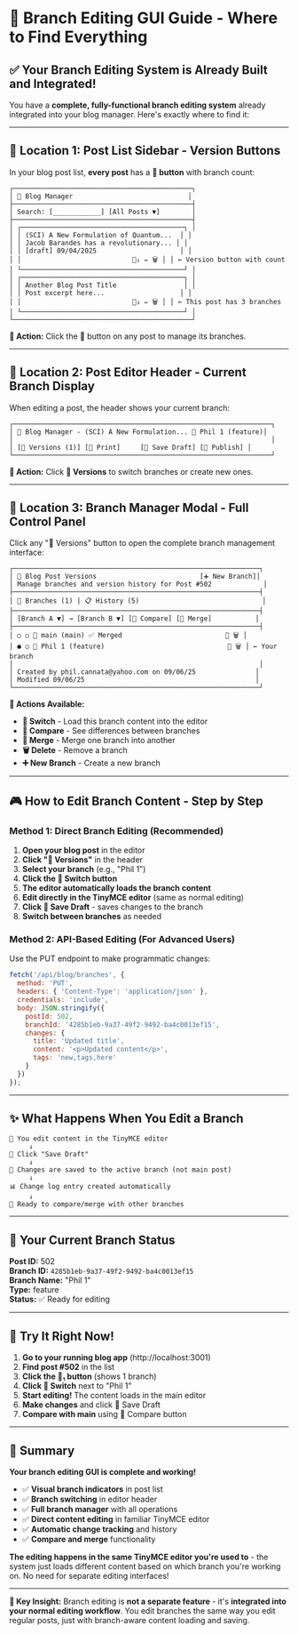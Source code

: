 # 🎯 Branch Editing GUI Guide - Where to Find Everything

## ✅ Your Branch Editing System is Already Built and Integrated!

You have a **complete, fully-functional branch editing system** already integrated into your blog manager. Here's exactly where to find it:

---

## 📍 Location 1: Post List Sidebar - Version Buttons

In your blog post list, **every post** has a **🌿 button** with branch count:

```
┌─────────────────────────────────────────────┐
│ 📝 Blog Manager                             │
├─────────────────────────────────────────────┤
│ Search: [____________] [All Posts ▼]        │
├─────────────────────────────────────────────┤
│ ┌─────────────────────────────────────────┐ │
│ │ (SCI) A New Formulation of Quantum...  │ │
│ │ Jacob Barandes has a revolutionary... │ │
│ │ [draft] 09/04/2025                     │ │
│ │                            🌿₁ ✏️ 🗑️ │ │ ← Version button with count
│ └─────────────────────────────────────────┘ │
│ ┌─────────────────────────────────────────┐ │
│ │ Another Blog Post Title                 │ │
│ │ Post excerpt here...                   │ │
│ │                            🌿₃ ✏️ 🗑️ │ │ ← This post has 3 branches
│ └─────────────────────────────────────────┘ │
└─────────────────────────────────────────────┘
```

**🎯 Action:** Click the **🌿** button on any post to manage its branches.

---

## 📍 Location 2: Post Editor Header - Current Branch Display

When editing a post, the header shows your current branch:

```
┌─────────────────────────────────────────────────────────────────┐
│ 📝 Blog Manager - (SCI) A New Formulation... 🌿 Phil 1 (feature)│
│                                                                 │
│ [🌿 Versions (1)] [📄 Print]     [💾 Save Draft] [🚀 Publish] │
└─────────────────────────────────────────────────────────────────┘
```

**🎯 Action:** Click **🌿 Versions** to switch branches or create new ones.

---

## 📍 Location 3: Branch Manager Modal - Full Control Panel

Click any "🌿 Versions" button to open the complete branch management interface:

```
┌──────────────────────────────────────────────────────────────┐
│ 🌿 Blog Post Versions                          [➕ New Branch]│
│ Manage branches and version history for Post #502             │
├──────────────────────────────────────────────────────────────┤
│ 🌿 Branches (1) | 📋 History (5)                               │
├──────────────────────────────────────────────────────────────┤
│ [Branch A ▼] → [Branch B ▼] [👀 Compare] [🔀 Merge]           │
├──────────────────────────────────────────────────────────────┤
│ ○ ○ 🎯 main (main) ✅ Merged                          🔄 🗑️ │
│ ● ○ 🚀 Phil 1 (feature)                               🔄 🗑️ │ ← Your branch
│                                                              │
│ Created by phil.cannata@yahoo.com on 09/06/25               │
│ Modified 09/06/25                                           │
└──────────────────────────────────────────────────────────────┘
```

**🎯 Actions Available:**
- **🔄 Switch** - Load this branch content into the editor
- **👀 Compare** - See differences between branches  
- **🔀 Merge** - Merge one branch into another
- **🗑️ Delete** - Remove a branch
- **➕ New Branch** - Create a new branch

---

## 🎮 How to Edit Branch Content - Step by Step

### **Method 1: Direct Branch Editing (Recommended)**

1. **Open your blog post** in the editor
2. **Click "🌿 Versions"** in the header
3. **Select your branch** (e.g., "Phil 1")
4. **Click the 🔄 Switch button** 
5. **The editor automatically loads the branch content**
6. **Edit directly in the TinyMCE editor** (same as normal editing)
7. **Click 💾 Save Draft** - saves changes to the branch
8. **Switch between branches** as needed

### **Method 2: API-Based Editing (For Advanced Users)**

Use the PUT endpoint to make programmatic changes:
```javascript
fetch('/api/blog/branches', {
  method: 'PUT',
  headers: { 'Content-Type': 'application/json' },
  credentials: 'include',
  body: JSON.stringify({
    postId: 502,
    branchId: '4285b1eb-9a37-49f2-9492-ba4c0013ef15',
    changes: {
      title: 'Updated title',
      content: '<p>Updated content</p>',
      tags: 'new,tags,here'
    }
  })
});
```

---

## ✨ What Happens When You Edit a Branch

```
📝 You edit content in the TinyMCE editor
     ↓
💾 Click "Save Draft"
     ↓
🌿 Changes are saved to the active branch (not main post)
     ↓
📊 Change log entry created automatically
     ↓
🔄 Ready to compare/merge with other branches
```

---

## 🎯 Your Current Branch Status

**Post ID:** 502  
**Branch ID:** `4285b1eb-9a37-49f2-9492-ba4c0013ef15`  
**Branch Name:** "Phil 1"  
**Type:** feature  
**Status:** ✅ Ready for editing  

---

## 🚀 Try It Right Now!

1. **Go to your running blog app** (http://localhost:3001)
2. **Find post #502** in the list 
3. **Click the 🌿₁ button** (shows 1 branch)
4. **Click 🔄 Switch** next to "Phil 1"
5. **Start editing!** The content loads in the main editor
6. **Make changes** and click 💾 Save Draft
7. **Compare with main** using 👀 Compare button

---

## 🎉 Summary

**Your branch editing GUI is complete and working!** 

- ✅ **Visual branch indicators** in post list
- ✅ **Branch switching** in editor header  
- ✅ **Full branch manager** with all operations
- ✅ **Direct content editing** in familiar TinyMCE editor
- ✅ **Automatic change tracking** and history
- ✅ **Compare and merge** functionality

**The editing happens in the same TinyMCE editor you're used to** - the system just loads different content based on which branch you're working on. No need for separate editing interfaces!

---

**🔑 Key Insight:** Branch editing is **not a separate feature** - it's **integrated into your normal editing workflow**. You edit branches the same way you edit regular posts, just with branch-aware content loading and saving.

